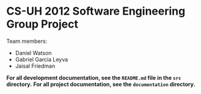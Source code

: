 # CS-UH 2012 Software Engineering Group Project

Team members:
- Daniel Watson
- Gabriel Garcia Leyva
- Jaisal Friedman

**For all development documentation, see the `README.md` file in the `src` directory.**
**For all project documentation, see the `documentation` directory.**


